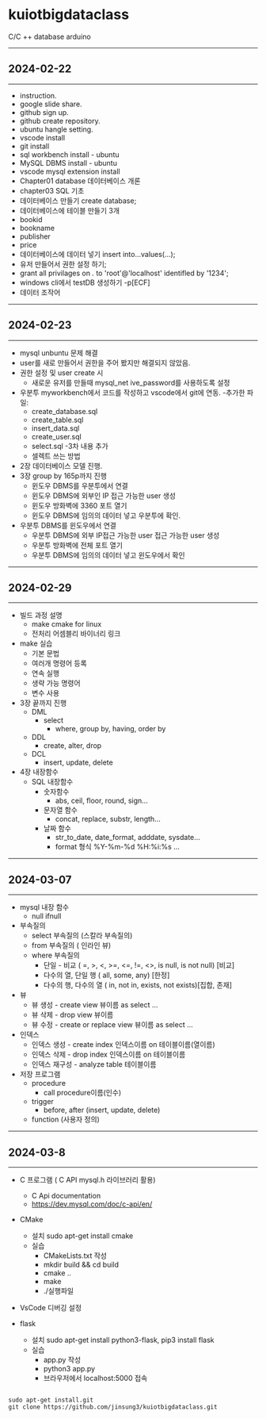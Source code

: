 # kuiotbigdataclass
C/C ++ database arduino 

---
## 2024-02-22
---

- instruction.
- google slide share.
- github sign up.
- github create repository.
- ubuntu hangle setting.
- vscode install
- git install
- sql workbench install - ubuntu
- MySQL DBMS install - ubuntu
- vscode mysql extension install
- Chapter01 database 데이터베이스 개론
- chapter03 SQL 기초
 - 데이터베이스 만들기 create database;
 - 데이터베이스에 테이블 만들기 3개
  - bookid
  - bookname
  - publisher
  - price
- 데이터베이스에 데이터 넣기 insert into...values(...);
- 유저 만들어서 권한 설정 하기;
 - grant all privilages on *.* to 'root'@'localhost' identifled by '1234';
- windows cli에서 testDB 생성하기 -p[ECF]
- 데이터 조작어

___

## 2024-02-23
___

- mysql unbuntu 문제 해결
- user를 새로 만들어서 권한을 주어 봤지만 해결되지 않았음.
- 권한 설정 및 user create 시
  - 새로운 유저를 만들때 mysql_net
  ive_password를 사용하도록 설정
- 우분투 myworkbench에서 코드를 작성하고
  vscode에서 git에 연동.
  -추가한 파일:
    - create_database.sql
    - create_table.sql
    - insert_data.sql
    - create_user.sql
    - select.sql
  -3차 내용 추가
    - 셀렉트 쓰는 방법
- 2장 데이터베이스 모델 진행.
- 3장 group by 165p까지 진행
  - 윈도우 DBMS를 우분투에서 연결
  - 윈도우 DBMS에 외부인 IP 접근 가능한 user 생성
  - 윈도우 방화벽에 3360 포트 열기
  - 윈도우 DBMS에 임의의 데이터 넣고 우분투에 확인.
- 우분투 DBMS를 윈도우에서 연결
  - 우분투 DBMS에 외부 IP접근 가능한 user 접근 가능한 user 생성
  - 우분투 방화벽에 전체 포트 열기
  - 우분투 DBMS에 임의의 데이터 넣고 윈도우에서 확인


---

## 2024-02-29

---

- 빌드 과정 설명
  - make cmake for linux
  - 전처리 어셈블리 바이너리 링크
- make 실습
  - 기본 문법
  - 여러개 명령어 등록
  - 연속 실행
  - 생략 가능 명령어
  - 변수 사용
- 3장 끝까지 진행
  - DML
    - select 
      - where, group by, having, order by
  - DDL
    - create, alter, drop
  - DCL
    - insert, update, delete
- 4장 내장함수
  - SQL 내장함수
    - 숫자함수
      - abs, ceil, floor, round, sign...
    - 문자열 함수
      - concat, replace, substr, length...
    - 날짜 함수
      - str_to_date, date_format, adddate, sysdate...
      - format 형식 %Y-%m-%d %H:%i:%s ...


---

## 2024-03-07

---


- mysql 내장 함수
  - null ifnull
- 부속질의
  - select 부속질의 (스칼라 부속질의)
  - from 부속질의 ( 인라인 뷰)
  - where 부속질의
    - 단일 - 비교 ( =, >, <, >=, <=, !=, <>, is null, is not null) [비교]
    - 다수의 열, 단일 행 ( all, some, any) [한정]
    - 다수의 행, 다수의 열 ( in, not in, exists, not exists)[집합, 존재]
- 뷰
  - 뷰 생성 - create view 뷰이름 as select ...
  - 뷰 삭제 - drop view 뷰이름
  - 뷰 수정 - create or replace view 뷰이름 as select ...
- 인덱스
  - 인덱스 생성 - create index 인덱스이름 on 테이블이름(열이름)
  - 인덱스 삭제 - drop index 인덱스이름 on 테이블이름
  - 인덱스 재구성 - analyze table 테이블이름
- 저장 프로그램
  - procedure
    - call procedure이름(인수)
  - trigger
    - before, after (insert, update, delete)
  - function (사용자 정의)


---

## 2024-03-8

---


- C 프로그램 ( C API mysql.h 라이브러리 활용)
  - C Api documentation
  - https://dev.mysql.com/doc/c-api/en/

- CMake
  - 설치 sudo apt-get install cmake
  - 실습
    - CMakeLists.txt 작성
    - mkdir build && cd build
    - cmake ..
    - make
    - ./실행파일
- VsCode 디버깅 설정
- flask
  - 설치 sudo apt-get install python3-flask, pip3 install flask
  - 실습
    - app.py 작성
    - python3 app.py
    - 브라우저에서 localhost:5000 접속

```shell

sudo apt-get install.git
git clone https://github.com/jinsung3/kuiotbigdataclass.git
